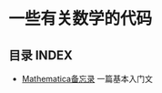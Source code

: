 一些有关数学的代码
===============================

目录 INDEX
-----------------------

* [Mathematica备忘录](./Mathematica备忘录) 一篇基本入门文
